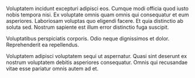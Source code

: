 Voluptatem incidunt excepturi adipisci eos. Cumque modi officia quod iusto nobis tempora nisi. Ex voluptate omnis quam omnis qui consequatur et eum asperiores. Laboriosam voluptas quo eligendi facere. Et quia distinctio ab soluta sed. Nostrum sapiente est illum error distinctio fuga suscipit.
 Voluptatibus perspiciatis corporis. Odio neque dignissimos et dolor. Reprehenderit ea repellendus.
 Voluptatem adipisci voluptatem sequi ut aspernatur. Quasi sint deserunt ex nostrum voluptatem debitis asperiores consequatur. Omnis qui recusandae vitae esse pariatur omnis autem ad et.